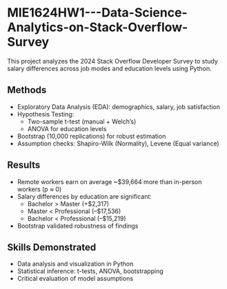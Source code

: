# MIE1624HW1---Data-Science-Analytics-on-Stack-Overflow-Survey

This project analyzes the 2024 Stack Overflow Developer Survey to study salary differences across job modes and education levels using Python.

## Methods
- Exploratory Data Analysis (EDA): demographics, salary, job satisfaction
- Hypothesis Testing:
  - Two-sample t-test (manual + Welch’s)
  - ANOVA for education levels
- Bootstrap (10,000 replications) for robust estimation
- Assumption checks: Shapiro-Wilk (Normality), Levene (Equal variance)

## Results
- Remote workers earn on average ~$39,664 more than in-person workers (p ≈ 0)
- Salary differences by education are significant:
  - Bachelor > Master (+$2,317)
  - Master < Professional (–$17,536)
  - Bachelor < Professional (–$15,219)
- Bootstrap validated robustness of findings

## Skills Demonstrated
- Data analysis and visualization in Python
- Statistical inference: t-tests, ANOVA, bootstrapping
- Critical evaluation of model assumptions
